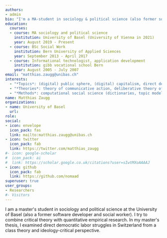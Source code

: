 ```yaml
---
authors:
- admin
bio: "I'm a MA-student in sociology & political science (also former software developer & social worker)."
education:
  courses:
  - course: MA sociology and political science 
    institution: University of Basel (University of Vienna in 2021)
    year: August 2019 - Present
  - course: BSc Social Work
    institution: Bern University of Applied Sciences
    year: September 2013 - April 2017
  - course: Informational technologist, application development
    institution: gibb vocational school Bern
    year: August 2005 - July 2007
email: "matthias.zaugg@unibas.ch"
interests:
  - "*Topics*: (digital) public sphere, (digital) capitalism, direct democracy, (de-)democratization"
  - "*Theories*: theory of communicative action, deliberative theory of democracy, critical theory, historical materialism, feminist theory"
  - "*Methods*: computational social science (dictionaries, topic models, (un)supervised ML, large language models), qualitative methods (content analysis, grounded theory, ethnography), quantitative methods"
name: Matthias Zaugg
organizations:
- name: University of Basel
  url: 
role: 
social:
- icon: envelope
  icon_pack: fas
  link: mailto:matthias.zaugg@unibas.ch
- icon: twitter
  icon_pack: fab
  link: https://twitter.com/matthias_zaugg
#- icon: google-scholar
#  icon_pack: ai
#  link: https://scholar.google.co.uk/citations?user=sIwtMXoAAAAJ
- icon: github
  icon_pack: fab
  link: https://github.com/nomaad
superuser: true
user_groups:
- Researchers
#- Visitors
---
```



I am a master's student in sociology and political science at the University of Basel (also a former software developer and social worker). I try to combine critical theory with quantitative empirical research. In my master's thesis, I examined direct democratic labor struggles in Switzerland from a class theory and ideology-critical perspective.
